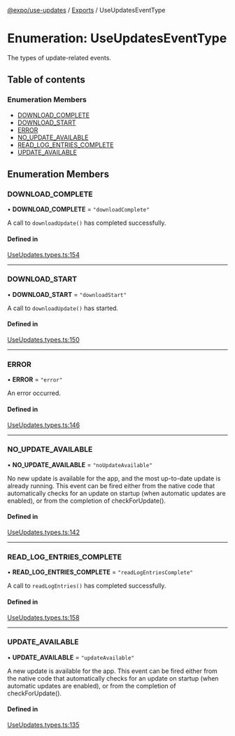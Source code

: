 [@expo/use-updates](../README.md) / [Exports](../modules.md) / UseUpdatesEventType

# Enumeration: UseUpdatesEventType

The types of update-related events.

## Table of contents

### Enumeration Members

- [DOWNLOAD\_COMPLETE](UseUpdatesEventType.md#download_complete)
- [DOWNLOAD\_START](UseUpdatesEventType.md#download_start)
- [ERROR](UseUpdatesEventType.md#error)
- [NO\_UPDATE\_AVAILABLE](UseUpdatesEventType.md#no_update_available)
- [READ\_LOG\_ENTRIES\_COMPLETE](UseUpdatesEventType.md#read_log_entries_complete)
- [UPDATE\_AVAILABLE](UseUpdatesEventType.md#update_available)

## Enumeration Members

### DOWNLOAD\_COMPLETE

• **DOWNLOAD\_COMPLETE** = ``"downloadComplete"``

A call to `downloadUpdate()` has completed successfully.

#### Defined in

[UseUpdates.types.ts:154](https://github.com/expo/expo/blob/0980c512b6/packages/@expo/use-updates/src/UseUpdates.types.ts#L154)

___

### DOWNLOAD\_START

• **DOWNLOAD\_START** = ``"downloadStart"``

A call to `downloadUpdate()` has started.

#### Defined in

[UseUpdates.types.ts:150](https://github.com/expo/expo/blob/0980c512b6/packages/@expo/use-updates/src/UseUpdates.types.ts#L150)

___

### ERROR

• **ERROR** = ``"error"``

An error occurred.

#### Defined in

[UseUpdates.types.ts:146](https://github.com/expo/expo/blob/0980c512b6/packages/@expo/use-updates/src/UseUpdates.types.ts#L146)

___

### NO\_UPDATE\_AVAILABLE

• **NO\_UPDATE\_AVAILABLE** = ``"noUpdateAvailable"``

No new update is available for the app, and the most up-to-date update is already running.
This event can be fired either from
the native code that automatically checks for an update on startup (when automatic updates
are enabled), or from the completion of checkForUpdate().

#### Defined in

[UseUpdates.types.ts:142](https://github.com/expo/expo/blob/0980c512b6/packages/@expo/use-updates/src/UseUpdates.types.ts#L142)

___

### READ\_LOG\_ENTRIES\_COMPLETE

• **READ\_LOG\_ENTRIES\_COMPLETE** = ``"readLogEntriesComplete"``

A call to `readLogEntries()` has completed successfully.

#### Defined in

[UseUpdates.types.ts:158](https://github.com/expo/expo/blob/0980c512b6/packages/@expo/use-updates/src/UseUpdates.types.ts#L158)

___

### UPDATE\_AVAILABLE

• **UPDATE\_AVAILABLE** = ``"updateAvailable"``

A new update is available for the app. This event can be fired either from
the native code that automatically checks for an update on startup (when automatic updates
are enabled), or from the completion of checkForUpdate().

#### Defined in

[UseUpdates.types.ts:135](https://github.com/expo/expo/blob/0980c512b6/packages/@expo/use-updates/src/UseUpdates.types.ts#L135)
